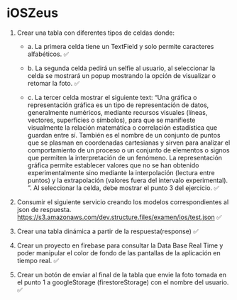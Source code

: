 # iOSZeus

1. Crear una tabla con diferentes tipos de celdas donde:
    
   + a. La primera celda tiene un TextField y solo permite caracteres alfabéticos. ✅

   + b. La segunda celda pedirá un selfie al usuario, al seleccionar la celda se mostrará un popup mostrando la opción de visualizar o retomar la foto. ✅

   + c. La tercer celda mostrar el siguiente text: “Una gráfica o representación gráfica es un tipo de representación de datos, generalmente numéricos, mediante recursos visuales (líneas, vectores, superficies o símbolos), para que se manifieste visualmente la relación matemática o correlación estadística que guardan entre sí. También es el nombre de un conjunto de puntos que se plasman en coordenadas cartesianas y sirven para analizar el comportamiento de un proceso o un conjunto de elementos o signos que permiten la interpretación de un fenómeno. La representación gráfica permite establecer valores que no se han obtenido experimentalmente sino mediante la interpolación (lectura entre puntos) y la extrapolación (valores fuera del intervalo experimental). ”. Al seleccionar la celda, debe mostrar el punto 3 del ejercicio. ✅

2. Consumir el siguiente servicio creando los modelos correspondientes al json de respuesta.
https://s3.amazonaws.com/dev.structure.files/examen/ios/test.json
✅

3. Crear una tabla dinámica a partir de la respuesta(response) ✅

4. Crear un proyecto en firebase para consultar la Data Base Real Time y poder manipular el color de fondo de las pantallas de la aplicación en tiempo real. ✅

5. Crear un botón de enviar al final de la tabla que envie la foto tomada en el punto 1 a googleStorage (firestoreStorage) con el nombre del usuario. ✅
